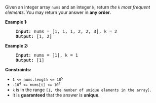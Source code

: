 Given an integer array <code>nums</code> and an integer <code>k</code>, return <i>the</i> <code>k</code> <i>most frequent elements</i>. You may return your answer in <b> any order</b>.

<b>Example 1:</b>

<pre>
    <b>Input:</b> nums = [1, 1, 1, 2, 2, 3], k = 2
    <b>Output:</b> [1, 2]
</pre>

<b>Example 2:</b>

<pre>
    <b>Input:</b> nums = [1], k = 1
    <b>Output:</b> [1]
</pre>


<b>Constraints:</b>

<ul>
    <li><code>1 <= nums.length <= 10<sup>5</sup></code></li>
    <li><code>-10<sup>4</sup> <= nums[i] <= 10<sup>4</sup></code></li>
    <li><code>k</code> is in the range <code>[1, the number of unique elements in the array]</code>.</li>
    <li>It is <b>guaranteed</b> that the answer is <b>unique</b>.</li>
</ul>